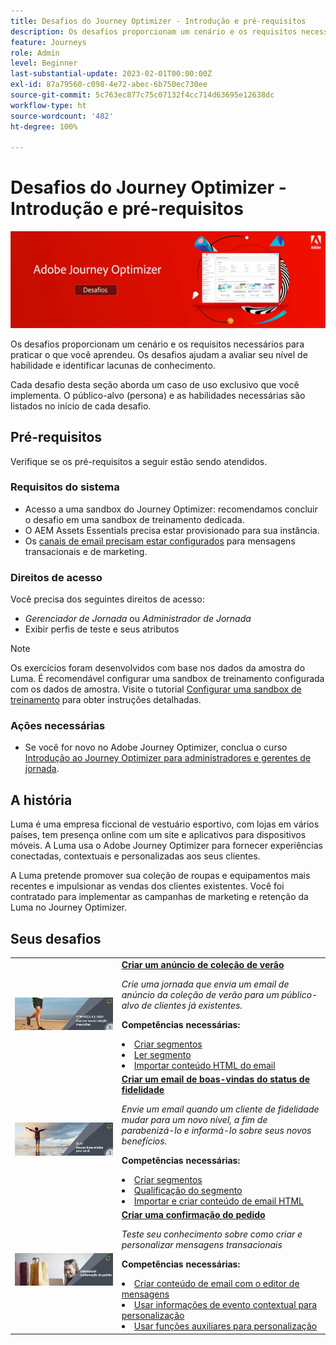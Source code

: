 ```yaml
---
title: Desafios do Journey Optimizer - Introdução e pré-requisitos
description: Os desafios proporcionam um cenário e os requisitos necessários para praticar o que você aprendeu. Cada desafio aborda um caso de uso exclusivo que você implementa.
feature: Journeys
role: Admin
level: Beginner
last-substantial-update: 2023-02-01T00:00:00Z
exl-id: 87a79560-c098-4e72-abec-6b750ec730ee
source-git-commit: 5c763ec877c75c07132f4cc714d63695e12638dc
workflow-type: ht
source-wordcount: '482'
ht-degree: 100%

---
```


# Desafios do Journey Optimizer - Introdução e pré-requisitos

![Banner Desafio AJO](./assets/ajo-banner-challenges.png)

Os desafios proporcionam um cenário e os requisitos necessários para praticar o que você aprendeu. Os desafios ajudam a avaliar seu nível de habilidade e identificar lacunas de conhecimento.

Cada desafio desta seção aborda um caso de uso exclusivo que você implementa. O público-alvo (persona) e as habilidades necessárias são listados no início de cada desafio.

## Pré-requisitos

Verifique se os pré-requisitos a seguir estão sendo atendidos.

### Requisitos do sistema

* Acesso a uma sandbox do Journey Optimizer: recomendamos concluir o desafio em uma sandbox de treinamento dedicada.
* O AEM Assets Essentials precisa estar provisionado para sua instância.
* Os [canais de email precisam estar configurados](https://experienceleague.adobe.com/docs/journey-optimizer/using/configuration/channel-surfaces.html?lang=pt-BR) para mensagens transacionais e de marketing.

### Direitos de acesso

Você precisa dos seguintes direitos de acesso:

* *Gerenciador de Jornada* ou *Administrador de Jornada*
* Exibir perfis de teste e seus atributos

>[!NOTE]
> Os exercícios foram desenvolvidos com base nos dados da amostra do Luma. É recomendável configurar uma sandbox de treinamento configurada com os dados de amostra. Visite o tutorial [Configurar uma sandbox de treinamento](/help/tutorial-configure-a-training-sandbox/introduction-and-prerequisites.md) para obter instruções detalhadas.

### Ações necessárias

* Se você for novo no Adobe Journey Optimizer, conclua o curso [Introdução ao Journey Optimizer para administradores e gerentes de jornada](https://experienceleague.adobe.com/docs/courses/using/journeyoptimizer-u-1-2022-1-1-0.html?lang=pt-BR).

## A história

Luma é uma empresa ficcional de vestuário esportivo, com lojas em vários países, tem presença online com um site e aplicativos para dispositivos móveis. A Luma usa o Adobe Journey Optimizer para fornecer experiências conectadas, contextuais e personalizadas aos seus clientes.

A Luma pretende promover sua coleção de roupas e equipamentos mais recentes e impulsionar as vendas dos clientes existentes. Você foi contratado para implementar as campanhas de marketing e retenção da Luma no Journey Optimizer.

## Seus desafios

<table>
<tr>
<td>
 <div>
      <a href="summer-collection-announcement-challenge.md">
        <img alt="Imagem para o Anúncio da Coleção de verão" src="./assets/email-assets/luma-transactional-onboarding-3.png"/>
      </a>
      </div>
  </td>
  <td>
   <strong><a href="summer-collection-announcement-challenge.md">Criar um anúncio de coleção de verão </strong>
 </a>
      <p>
      <em>Crie uma jornada que envia um email de anúncio da coleção de verão para um público-alvo de clientes já existentes. </em>
      <p>
      <b>Competências necessárias:</b>
      <li><a href="https://experienceleague.adobe.com/docs/journey-optimizer-learn/tutorials/profiles-segments-subscriptions/create-segments.html?lang=pt-BR"> Criar segmentos</li>
      <li><a href="https://experienceleague.adobe.com/docs/journey-optimizer-learn/tutorials/create-journeys/use-case-read-segment.html?lang=pt-BR">Ler segmento</li>
       <li><a href="https://experienceleague.adobe.com/docs/journey-optimizer-learn/tutorials/email-channel/import-and-author-html-email-content.html?lang=pt-BR">Importar conteúdo HTML do email</li>
  </td>
  </tr>
   <tr>
    <td>
    <div>
    <a>
      <img alt="Bem-vindo" src="./assets/email-assets/luma-transactional-onboarding-1.png"/>
    </a>
    </div>
    <td>
    <div >
      <a>
 <strong><a href="loyalty-status-welcome-email-challenge.md">Criar um email de boas-vindas do status de fidelidade </strong>
 </a>
    </div>
    <p>
    <em>Envie um email quando um cliente de fidelidade mudar para um novo nível, a fim de parabenizá-lo e informá-lo sobre seus novos benefícios.</em>
    <p>
    <b>Competências necessárias:</b>
      <li><a href="https://experienceleague.adobe.com/docs/journey-optimizer-learn/tutorials/profiles-segments-subscriptions/create-segments.html?lang=pt-BR"> Criar segmentos</li>
      <li><a href="https://experienceleague.adobe.com/docs/journey-optimizer-learn/tutorials/create-journeys/use-case-read-segment-qualification.html?lang=pt-BR">Qualificação do segmento</li>
      <li><a href="https://experienceleague.adobe.com/docs/journey-optimizer-learn/tutorials/email-channel/import-and-author-html-email-content.html?lang=pt-BR">Importar e criar conteúdo de email HTML</li>
  </td>
  </tr>
  <tr>
  <td>
  <div>
    <a href="order-confirmation-challenge.md">
      <img alt="Email da Luma" src="./assets/email-assets/luma-transactional-order-confirmation.png"/>
    </a>
  </td>
  <td>
      <a href="order-confirmation-challenge.md">
 <strong><a href="order-confirmation-challenge.md">Criar uma confirmação do pedido</strong>
 </a>
    <div>
    <p>
    <em>Teste seu conhecimento sobre como criar e personalizar mensagens transacionais
 </em>
    <p>
    <b>Competências necessárias:</b>
      <li><a href="https://experienceleague.adobe.com/docs/journey-optimizer-learn/tutorials/email-channel/create-content-with-the-email-designer.html?lang=pt-BR"> Criar conteúdo de email com o editor de mensagens</li>
      <li><a href="https://experienceleague.adobe.com/docs/journey-optimizer-learn/tutorials/personalize-content/use-contextual-event-information-for-personalization.html?lang=pt-BR">Usar informações de evento contextual para personalização</li>
      <li><a href="https://experienceleague.adobe.com/docs/journey-optimizer-learn/tutorials/personalize-content/use-helper-functions-for-personalization.html?lang=pt-BR">Usar funções auxiliares para personalização</li>
  </td>
</table>
